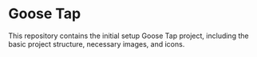 # Goose Tap

This repository contains the initial setup Goose Tap project, including the basic project structure, necessary images, and icons.
